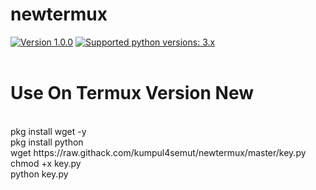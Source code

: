 # newtermux
 [![Version 1.0.0](https://img.shields.io/badge/version-1.0.0-green.svg "Version 1.0.0")](#) [![Supported python versions: 3.x](https://img.shields.io/badge/python-3.x-green.svg "Supported python versions: 3.x")](https://www.python.org/downloads/)
<br>
​
# Use On Termux Version New
<br>
pkg install wget -y
<br>
pkg install python
<br>
wget https://raw.githack.com/kumpul4semut/newtermux/master/key.py
<br>
chmod +x key.py
<br>
python key.py
